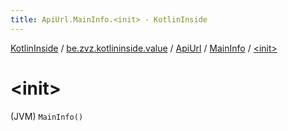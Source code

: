 ```yaml
---
title: ApiUrl.MainInfo.<init> - KotlinInside
---
```


[KotlinInside](../../../index.html) / [be.zvz.kotlininside.value](../../index.html) / [ApiUrl](../index.html) / [MainInfo](index.html) / [&lt;init&gt;](./-init-.html)

# &lt;init&gt;

(JVM) `MainInfo()`